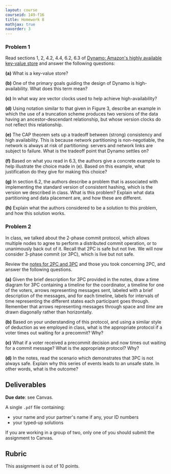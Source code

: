 ```yaml
---
layout: course
courseid: 149-f16
title: Homework 8
mathjax: true
navorder: 3
---
```


### Problem 1

Read sections 1, 2, 4.2, 4.4, 6.2, 6.3 of [Dynamo: Amazon's highly available key-value store](http://dl.acm.org/citation.cfm?id=1294281) and answer the following questions:

__(a)__ What is a key-value store?  

__(b)__ One of the primary goals guiding the design of Dynamo is high-availability. What does this term mean?  

__(c)__ In what way are vector clocks used to help achieve high-availability?  

__(d)__ Using notation similar to that given in Figure 3, describe an example in which the use of a truncation scheme produces two versions of the data having an ancestor-descendant relationship, but whose version clocks do not reflect this relationship.

__(e)__ The CAP theorem sets up a tradeoff between (strong) consistency and high availability. This is because network partitioning is non-negotiable, the network is always at risk of partitioning: servers and network links are subject to failure. What is the tradeoff point that Dynamo settles on?

__(f)__ Based on what you read in 6.3, the authors give a concrete example to help illustrate the choice made in (e). Based on this example, what justification do they give for making this choice?

__(g)__ In section 6.2, the authors describe a problem that is associated with implementing the standard version of consistent hashing, which is the version we described in class. What is this problem? Explain what data partitioning and data placement are, and how these are different.

__(h)__ Explain what the authors considered to be a solution to this problem, and how this solution works.

### Problem 2

In class, we talked about the 2-phase commit protocol, which allows multiple nodes to agree to perform a distributed commit operation, or to unanimously back out of it. Recall that 2PC is safe but not live. We will now consider 3-phase commit (or 3PC), which is live but not safe.

Review the [notes for 2PC and 3PC](https://paper.dropbox.com/doc/Distributed-systems-consensus-protocols-ErUG5o9i7ZcVUp6LiLILD) and those you took concerning 2PC, and answer the following questions.

__(a)__ Given the brief description for 3PC provided in the notes, draw a time diagram for 3PC containing a timeline for the coordinator, a timeline for one of the voters, arrows representing messages sent, labeled with a brief description of the messages, and for each timeline, labels for intervals of time representing the different states each participant goes through. Remember that arrows representing messages through space and _time_ are drawn diagonally rather than horizontally.

__(b)__ Based on your understanding of this protocol, and using a similar style of deduction as we employed in class, what is the appropriate protocol if a voter times out waiting for a precommit? Why?

__(c)__ What if a voter received a precommit decision and now times out waiting for a commit message? What is the appropriate protocol? Why?

__(d)__ In the notes, read the scenario which demonstrates that 3PC is not always safe. Explain why this series of events leads to an unsafe state. In other words, what is the outcome?

## Deliverables

__Due date__: see Canvas.

A single `.pdf` file containing:

  * your name and your partner's name if any, your ID numbers
  * your typed-up solutions

If you are working in a group of two, only one of you should submit the assignment to Canvas.

## Rubric

This assignment is out of 10 points.
